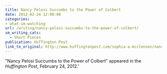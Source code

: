 ```yaml
---
title: Nancy Pelosi Succumbs to the Power of Colbert
date: 2012-02-24 12:00:00
categories: 
- what-im-watching
url: /writing/nancy-pelosi-succumbs-to-the-power-of-colbert/
sm_writing_cats:
  - Short Pieces
publication: Huffington Post
link_to_original: http://www.huffingtonpost.com/sophia-a-mcclennen/nancy-pelosi-succumbs-to-_b_1299738.html
---
```

"Nancy Pelosi Succumbs to the Power of Colbert" appeared in the <em>Huffington Post</em>, February 24, 2012.'
